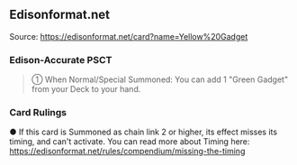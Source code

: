 
## Edisonformat.net

Source: https://edisonformat.net/card?name=Yellow%20Gadget

### Edison-Accurate PSCT

> ① When Normal/Special Summoned: You can add 1 "Green Gadget" from your Deck to your hand.

### Card Rulings

● If this card is Summoned as chain link 2 or higher, its effect misses its timing, and can't activate.
You can read more about Timing here:
https://edisonformat.net/rules/compendium/missing-the-timing
            